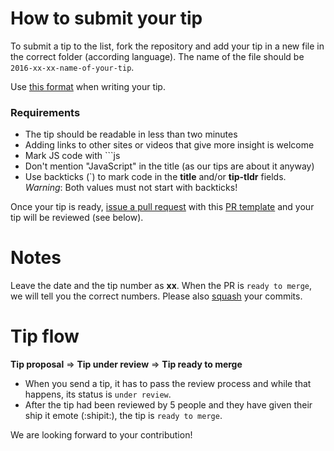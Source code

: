# How to submit your tip

To submit a tip to the list, fork the repository and add your tip in a new file in the correct folder (according language).  The name of the file should be `2016-xx-xx-name-of-your-tip`.

Use [this format](https://github.com/loverajoel/jstips/blob/gh-pages/POST_TEMPLATE.md) when writing your tip. 

### Requirements
- The tip should be readable in less than two minutes
- Adding links to other sites or videos that give more insight is welcome
- Mark JS code with ```js
- Don't mention "JavaScript" in the title (as our tips are about it anyway)
- Use backticks (`) to mark code in the **title** and/or **tip-tldr** fields. _Warning_: Both values must not start with backticks!

Once your tip is ready, [issue a pull request](https://help.github.com/articles/using-pull-requests/) with this [PR template](https://github.com/loverajoel/jstips/blob/gh-pages/PULL_REQUEST_TEMPLATE.md) and your tip will be reviewed (see below).

# Notes

Leave the date and the tip number as **xx**. When the PR is `ready to merge`, we will tell you the correct numbers. Please also [squash](https://davidwalsh.name/squash-commits-git) your commits.

# Tip flow

**Tip proposal** ⇒ **Tip under review** ⇒ **Tip ready to merge**

- When you send a tip, it has to pass the review process and while that happens, its status is `under review`.
- After the tip had been reviewed by 5 people and they have given their ship it emote (:shipit:), the tip is `ready to merge`.


We are looking forward to your contribution!
